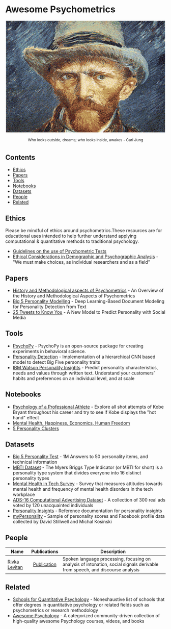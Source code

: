 # Awesome Psychometrics

<div align="center">
	<img width="500" height="350" src="media/logo.gif" alt="Awesome">
	<br>
	<p>
		<p>
			<sup>
                Who looks outside, dreams; who looks inside, awakes - Carl Jung
			</sup>
		</p>
	</p>
</div>

## Contents

- [Ethics](#ethics)
- [Papers](#papers)
- [Tools](#tools)
- [Notebooks](#notebooks)
- [Datasets](#datasets)
- [People](#people)
- [Related](#related)

## Ethics
Please be mindful of ethics around psychometrics.These resources are for educational uses intended to help further understand applying computational & quantitative methods to traditional psychology.

- [Guidelines on the use of Psychometric Tests](http://www.psychologistsboard.org.nz/cms_show_download.php?id=254)
- [Ethical Considerations in Demographic and Psychographic Analysis](https://nlp.stanford.edu/seminar/details/jbaldridge.pdf) - "We must make choices, as individual researchers and as a field"

## Papers

- [History and Methodological aspects of Psychometrics](https://osf.io/mtfjy/download/?format=pdf) - An Overview of the History and Methodological Aspects of Psychometrics
- [Big 5 Personality Modelling](https://sentic.net/deep-learning-based-personality-detection.pdf) - Deep Learning-Based Document Modeling for Personality Detection from Text
- [25 Tweets to Know You](https://aaai.org/ocs/index.php/ICWSM/ICWSM17/paper/view/15681/14833) - A New Model to Predict Personality with Social Media

## Tools

- [PsychoPy](https://github.com/psychopy/psychopy) - PsychoPy is an open-source package for creating experiments in behavioral science.
- [Personality Detection](https://github.com/SenticNet/personality-detection) - Implementation of a hierarchical CNN based model to detect Big Five personality traits
- [IBM Watson Personality Insights](https://www.ibm.com/watson/services/personality-insights/) - Predict personality characteristics, needs and values through written text. Understand your customers’ habits and preferences on an individual level, and at scale

## Notebooks

- [Psychology of a Professional Athlete](https://www.kaggle.com/selfishgene/psychology-of-a-professional-athlete) - Explore all shot attempts of Kobe Bryant throughout his career and try to see if Kobe displays the "hot hand" effect
- [Mental Health, Happiness, Economics, Human Freedom](https://www.kaggle.com/rblcoder/mental-health-happiness-economics-human-freedom)
- [5 Personality Clusters](https://www.kaggle.com/akdagmelih/five-personality-clusters-k-means)

## Datasets

- [Big 5 Personality Test](https://www.kaggle.com/tunguz/big-five-personality-test) - 1M Answers to 50 personality items, and technical information
- [MBTI Dataset](https://www.kaggle.com/datasnaek/mbti-type) - The Myers Briggs Type Indicator (or MBTI for short) is a personality type system that divides everyone into 16 distinct personality types 
- [Mental Health in Tech Survey](https://www.kaggle.com/osmi/mental-health-in-tech-survey) - Survey that measures attitudes towards mental health and frequency of mental health disorders in the tech workplace
- [ADS-16 Computational Advertising Dataset](https://www.kaggle.com/groffo/ads16-dataset) - A collection of 300 real ads voted by 120 unacquainted individuals
- [Personality Insights](https://github.com/ibm-cloud-docs/personality-insights) - Reference documentation for personality insights
- [myPersonality](https://github.com/nlp-psych/personality) - Sample of personality scores and Facebook profile data collected by David Stillwell and Michal Kosinski

## People

| Name        | Publications           | Description  |
| ------------- |:-------------:| ----- |
| [Rivka Levitan](http://www.sci.brooklyn.cuny.edu/~levitan/) | [Publication](https://scholar.google.com/citations?user=BKeOMSkAAAAJ&hl=en) | Spoken language processing, focusing on analysis of intonation, social signals derivable from speech, and discourse analysis

## Related

- [Schools for Quantitative Psychology](https://en.wikipedia.org/wiki/List_of_schools_for_quantitative_psychology) - Nonexhaustive list of schools that offer degrees in quantitative psychology or related fields such as psychometrics or research methodology
- [Awesome Psychology](https://github.com/weeeBox/awesome-psychology) - A categorized community-driven collection of high-quality awesome Psychology courses, videos, and books

